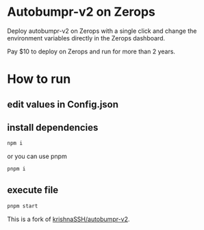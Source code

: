 # Autobumpr-v2 on Zerops

Deploy autobumpr-v2 on Zerops with a single click and change the environment variables directly in the Zerops dashboard.

Pay $10 to deploy on Zerops and run for more than 2 years.

# How to run

## edit values in Config.json

## install dependencies
```bash
npm i
```

or you can use pnpm

```bash
pnpm i
```

## execute file
```bash
pnpm start
```


This is a fork of [krishnaSSH/autobumpr-v2](https://github.com/krishnaSSH/autobumpr-v2).
